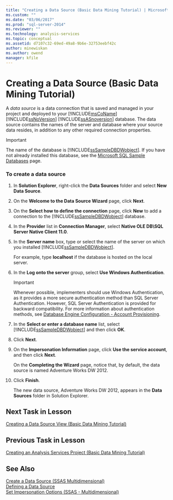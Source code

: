 ```yaml
---
title: "Creating a Data Source (Basic Data Mining Tutorial) | Microsoft Docs"
ms.custom: ""
ms.date: "03/06/2017"
ms.prod: "sql-server-2014"
ms.reviewer: ""
ms.technology: analysis-services
ms.topic: conceptual
ms.assetid: d7107c32-69ed-49a8-9b6e-32753eebf42c
author: minewiskan
ms.author: owend
manager: kfile
---
```

# Creating a Data Source (Basic Data Mining Tutorial)
  A *data source* is a data connection that is saved and managed in your project and deployed to your [!INCLUDE[msCoName](../includes/msconame-md.md)] [!INCLUDE[ssNoVersion](../includes/ssnoversion-md.md)] [!INCLUDE[ssASnoversion](../includes/ssasnoversion-md.md)] database. The data source contains the names of the server and database where your source data resides, in addition to any other required connection properties.  
  
> [!IMPORTANT]  
>  The name of the database is [!INCLUDE[ssSampleDBDWobject](../includes/sssampledbdwobject-md.md)]. If you have not already installed this database, see the [Microsoft SQL Sample Databases](https://go.microsoft.com/fwlink/?LinkId=88417) page.  
  
### To create a data source  
  
1.  In **Solution Explorer**, right-click the **Data Sources** folder and select **New Data Source**.  
  
2.  On the **Welcome to the Data Source Wizard** page, click **Next**.  
  
3.  On the **Select how to define the connection** page, click **New** to add a connection to the [!INCLUDE[ssSampleDBDWobject](../includes/sssampledbdwobject-md.md)] database.  
  
4.  In the **Provider** list in **Connection Manager**, select **Native OLE DB\SQL Server Native Client 11.0**.  
  
5.  In the **Server name** box, type or select the name of the server on which you installed [!INCLUDE[ssSampleDBDWobject](../includes/sssampledbdwobject-md.md)].  
  
     For example, type **localhost** if the database is hosted on the local server.  
  
6.  In the **Log onto the server** group, select **Use Windows Authentication**.  
  
    > [!IMPORTANT]  
    >  Whenever possible, implementers should use Windows Authentication, as it provides a more secure authentication method than SQL Server Authentication. However, SQL Server Authentication is provided for backward compatibility. For more information about authentication methods, see [Database Engine Configuration - Account Provisioning](../../2014/sql-server/install/database-engine-configuration-account-provisioning.md).  
  
7.  In the **Select or enter a database name** list, select [!INCLUDE[ssSampleDBDWobject](../includes/sssampledbdwobject-md.md)] and then click **OK**.  
  
8.  Click **Next**.  
  
9. On the **Impersonation Information** page, click **Use the service account**, and then click **Next**.  
  
     On the **Completing the Wizard** page, notice that, by default, the data source is named Adventure Works DW 2012.  
  
10. Click **Finish**.  
  
     The new data source, Adventure Works DW 2012, appears in the **Data Sources** folder in Solution Explorer.  
  
## Next Task in Lesson  
 [Creating a Data Source View &#40;Basic Data Mining Tutorial&#41;](../../2014/tutorials/creating-a-data-source-view-basic-data-mining-tutorial.md)  
  
## Previous Task in Lesson  
 [Creating an Analysis Services Project &#40;Basic Data Mining Tutorial&#41;](../../2014/tutorials/creating-an-analysis-services-project-basic-data-mining-tutorial.md)  
  
## See Also  
 [Create a Data Source &#40;SSAS Multidimensional&#41;](https://docs.microsoft.com/analysis-services/multidimensional-models/create-a-data-source-ssas-multidimensional)   
 [Defining a Data Source](https://docs.microsoft.com/analysis-services/lesson-1-2-defining-a-data-source)   
 [Set Impersonation Options &#40;SSAS - Multidimensional&#41;](https://docs.microsoft.com/analysis-services/multidimensional-models/set-impersonation-options-ssas-multidimensional)  
  
  
